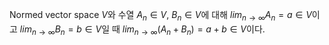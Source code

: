 Normed vector space $V$와 수열 $A_n \in V$, $B_n \in V$에 대해 $lim_{n \to \infty} A_n = a \in V$이고 $lim_{n \to \infty} B_n = b \in V$일 때 $lim_{n \to \infty} (A_n + B_n) = a + b \in V$이다.